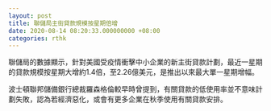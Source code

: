 ```yaml
---
layout: post
title: 聯儲局主街貸款規模按星期倍增
date: 2020-08-14 08:20:33.000000000 +08:00
categories: rthk
---
```


聯儲局的數據顯示，針對美國受疫情衝擊中小企業的新主街貸款計劃，最近一星期的貸款規模按星期大增約1.4倍，至2.26億美元，是推出以來最大單一星期增幅。

波士頓聯邦儲備銀行總裁羅森格倫較早時曾提到，有關貸款的低使用率並不意味計劃失敗，認為若經濟惡化，或會有更多企業在秋季使用有關貸款安排。
